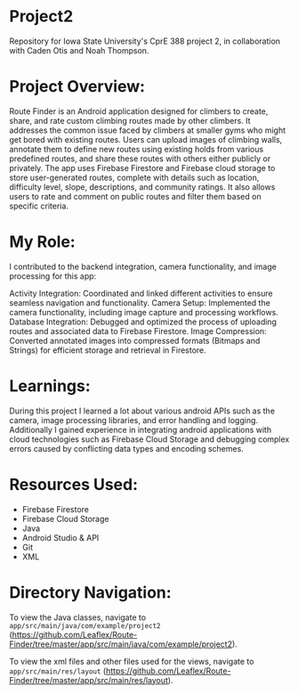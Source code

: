 Project2
==================
Repository for Iowa State University's CprE 388 project 2, in collaboration with Caden Otis and Noah Thompson.


# Project Overview:
Route Finder is an Android application designed for climbers to create, share, and rate custom climbing routes made by other climbers. It addresses the common issue faced by climbers at smaller gyms who might get bored with existing routes. Users can upload images of climbing walls, annotate them to define new routes using existing holds from various predefined routes, and share these routes with others either publicly or privately. The app uses Firebase Firestore and Firebase cloud storage to store user-generated routes, complete with details such as location, difficulty level, slope, descriptions, and community ratings. It also allows users to rate and comment on public routes and filter them based on specific criteria.

# My Role:
I contributed to the backend integration, camera functionality, and image processing for this app:

Activity Integration: Coordinated and linked different activities to ensure seamless navigation and functionality.
Camera Setup: Implemented the camera functionality, including image capture and processing workflows.
Database Integration: Debugged and optimized the process of uploading routes and associated data to Firebase Firestore.
Image Compression: Converted annotated images into compressed formats (Bitmaps and Strings) for efficient storage and retrieval in Firestore.

# Learnings:
During this project I learned a lot about various android APIs such as the camera, image processing libraries, and error handling and logging. Additionally I gained experience in integrating android applications with cloud technologies such as Firebase Cloud Storage and debugging complex errors caused by conflicting data types and encoding schemes.

# Resources Used: 
 - Firebase Firestore
 - Firebase Cloud Storage
 - Java
 - Android Studio & API
 - Git
 - XML

 # Directory Navigation: 
 To view the Java classes, navigate to `app/src/main/java/com/example/project2` (https://github.com/Leaflex/Route-Finder/tree/master/app/src/main/java/com/example/project2).

 To view the xml files and other files used for the views, navigate to `app/src/main/res/layout` (https://github.com/Leaflex/Route-Finder/tree/master/app/src/main/res/layout).